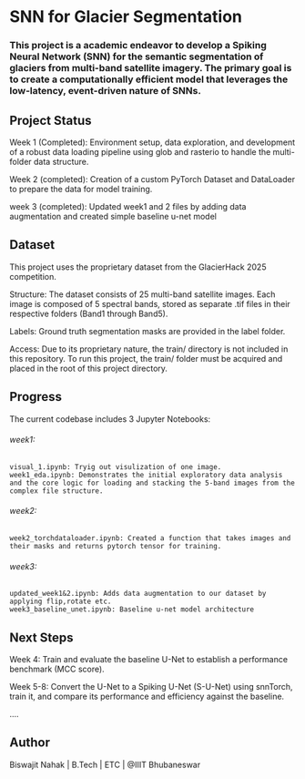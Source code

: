 # SNN for Glacier Segmentation

###  This project is a academic endeavor to develop a Spiking Neural Network (SNN) for the semantic segmentation of glaciers from multi-band satellite imagery. The primary goal is to create a computationally efficient model that leverages the low-latency, event-driven nature of SNNs.

## Project Status

Week 1 (Completed): Environment setup, data exploration, and development of a robust data loading pipeline using glob and rasterio to handle the multi-folder data structure.

Week 2 (completed): Creation of a custom PyTorch Dataset and DataLoader to prepare the data for model training.

week 3 (completed): Updated week1 and 2 files by adding data augmentation and created simple baseline u-net model

## Dataset
This project uses the proprietary dataset from the GlacierHack 2025 competition.

Structure: The dataset consists of 25 multi-band satellite images. Each image is composed of 5 spectral bands, stored as separate .tif files in their respective folders (Band1 through Band5).

Labels: Ground truth segmentation masks are provided in the label folder.

Access: Due to its proprietary nature, the train/ directory is not included in this repository. To run this project, the train/ folder must be acquired and placed in the root of this project directory.

## Progress

The current codebase includes 3 Jupyter Notebooks:
###### week1:
    visual_1.ipynb: Tryig out visulization of one image.
    week1_eda.ipynb: Demonstrates the initial exploratory data analysis and the core logic for loading and stacking the 5-band images from the complex file structure.
###### week2:
    week2_torchdataloader.ipynb: Created a function that takes images and their masks and returns pytorch tensor for training.
###### week3:
    updated_week1&2.ipynb: Adds data augmentation to our dataset by applying flip,rotate etc.
    week3_baseline_unet.ipynb: Baseline u-net model architecture
## Next Steps

Week 4: Train and evaluate the baseline U-Net to establish a performance benchmark (MCC score).

Week 5-8: Convert the U-Net to a Spiking U-Net (S-U-Net) using snnTorch, train it, and compare its performance and efficiency against the baseline.

....

## Author
    
Biswajit Nahak | B.Tech | ETC | @IIIT Bhubaneswar
